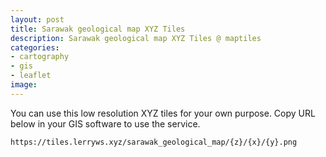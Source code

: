 ```yaml
---
layout: post
title: Sarawak geological map XYZ Tiles
description: Sarawak geological map XYZ Tiles @ maptiles
categories:
- cartography
- gis
- leaflet
image:
---
```


You can use this low resolution XYZ tiles for your own purpose.
Copy URL below in your GIS software to use the service.

```
https://tiles.lerryws.xyz/sarawak_geological_map/{z}/{x}/{y}.png
```

<div id='map' style="width: 100%; height: 600px;"></div>

<link rel="stylesheet" href="/css/leaflet.css">
<script type="text/javascript" src="../js/leaflet.js"></script>

<script>
  var map = new L.Map('map', {center: [2.85124161, 113.25167843],zoom:8});
	L.tileLayer('https://tiles.lerryws.xyz/sarawak_geological_map/{z}/{x}/{y}.png',
  {
      attribution: 'Tiles by <a href="http://lerryws.xyz">Lerry William</a>',
      maxZoom: 12,
      minZoom: 8
    }).addTo(map);
</script>
